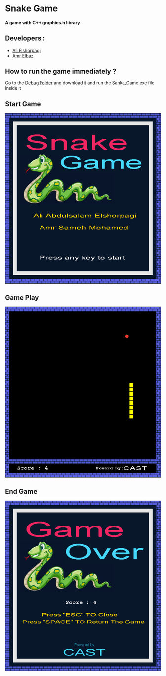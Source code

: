 # Snake Game
#### A game with C++ graphics.h library  

## Developers :
* [Ali Elshorpagi](https://github.com/Ali-Elshorpagi)
* [Amr Elbaz](https://github.com/AmrAlbaz-34)

## How to run the game immediately ?
Go to the [Debug Folder](https://github.com/Ali-Elshorpagi/Snake_Game/tree/main/Snake_Game/bin) and download it and run the Sanke_Game.exe file 
inside it

## Start Game
![Start Game](./img/Start.png)

## Game Play
![Game Play](./img/Game_Play.png)

## End Game
![End Game](./img/End.png)
